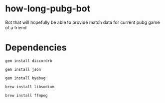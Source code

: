 # how-long-pubg-bot
Bot that will hopefully be able to provide match data for current pubg game of a friend

# Dependencies

`gem install discordrb`

`gem install json`

`gem install byebug`

`brew install libsodium`

`brew install ffmpeg`
